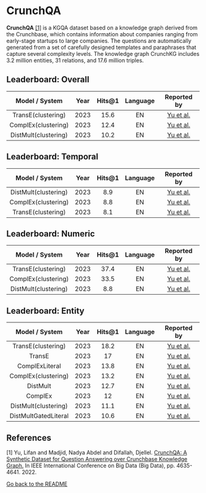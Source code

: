 # CrunchQA

**CrunchQA** [[1]](#myfootnote1)</sup> is a KGQA dataset based on a knowledge graph derived from the Crunchbase, which contains information about companies ranging from early-stage startups to large companies. The questions are automatically generated from a set of carefully designed templates and paraphrases that capture several complexity levels. The knowledge graph CrunchKG includes 3.2 million entities, 31 relations, and 17.6 million triples.


## Leaderboard: Overall 


|    Model / System     | Year  | Hits@1 | Language |                             Reported by                             |
|:---------------------:|:-----:|:------:|:--------:|:-------------------------------------------------------------------:|
|  TransE(clustering)   | 2023  |  15.6  |   EN     | [Yu et al.](https://ieeexplore.ieee.org/abstract/document/10021012) |
|  ComplEx(clustering)  | 2023  |  12.4  |   EN     | [Yu et al.](https://ieeexplore.ieee.org/abstract/document/10021012) |
| DistMult(clustering)  | 2023  |  10.2  |   EN     | [Yu et al.](https://ieeexplore.ieee.org/abstract/document/10021012) |



## Leaderboard: Temporal 


|     Model / System      | Year  | Hits@1 | Language |                             Reported by                             |
|:-----------------------:|:-----:|:------:|:--------:|:-------------------------------------------------------------------:|
| DistMult(clustering)    | 2023  |  8.9   |   EN     | [Yu et al.](https://ieeexplore.ieee.org/abstract/document/10021012) |
|   ComplEx(clustering)   | 2023  |  8.8   |   EN     | [Yu et al.](https://ieeexplore.ieee.org/abstract/document/10021012) |
|   TransE(clustering)    | 2023  |  8.1   |   EN     | [Yu et al.](https://ieeexplore.ieee.org/abstract/document/10021012) |



## Leaderboard: Numeric 


|    Model / System     | Year  | Hits@1 | Language |                             Reported by                             |
|:---------------------:|:-----:|:------:|:--------:|:-------------------------------------------------------------------:|
|  TransE(clustering)   | 2023  |  37.4  |   EN     | [Yu et al.](https://ieeexplore.ieee.org/abstract/document/10021012) |
|  ComplEx(clustering)  | 2023  |  33.5  |   EN     | [Yu et al.](https://ieeexplore.ieee.org/abstract/document/10021012) |
| DistMult(clustering)  | 2023  |  8.8   |   EN     | [Yu et al.](https://ieeexplore.ieee.org/abstract/document/10021012) |




## Leaderboard: Entity


|       Model / System       | Year  | Hits@1 | Language |                             Reported by                             |
|:--------------------------:|:-----:|:------:|:--------:|:-------------------------------------------------------------------:|
|  TransE(clustering)        | 2023  |  18.2  |   EN     | [Yu et al.](https://ieeexplore.ieee.org/abstract/document/10021012) |
|           TransE           | 2023  |   17   |   EN     | [Yu et al.](https://ieeexplore.ieee.org/abstract/document/10021012) |
|       ComplExLiteral       | 2023  |  13.8  |   EN     | [Yu et al.](https://ieeexplore.ieee.org/abstract/document/10021012) |
|    ComplEx(clustering)     | 2023  |  13.2  |   EN     | [Yu et al.](https://ieeexplore.ieee.org/abstract/document/10021012) |
|          DistMult          | 2023  |  12.7  |   EN     | [Yu et al.](https://ieeexplore.ieee.org/abstract/document/10021012) |
|          ComplEx           | 2023  |   12   |   EN     | [Yu et al.](https://ieeexplore.ieee.org/abstract/document/10021012) |
|    DistMult(clustering)    | 2023  |  11.1  |   EN     | [Yu et al.](https://ieeexplore.ieee.org/abstract/document/10021012) |
|    DistMultGatedLiteral    | 2023  |  10.6  |   EN     | [Yu et al.](https://ieeexplore.ieee.org/abstract/document/10021012) |


## References
<a name="myfootnote1">[1]</a> Yu, Lifan and Madjid, Nadya Abdel and Difallah, Djellel. [CrunchQA: A Synthetic Dataset for Question Answering over Crunchbase Knowledge Graph.](https://ieeexplore.ieee.org/abstract/document/10021012) In IEEE International Conference on Big Data (Big Data), pp. 4635-4641. 2022.

[Go back to the README](../README.md)